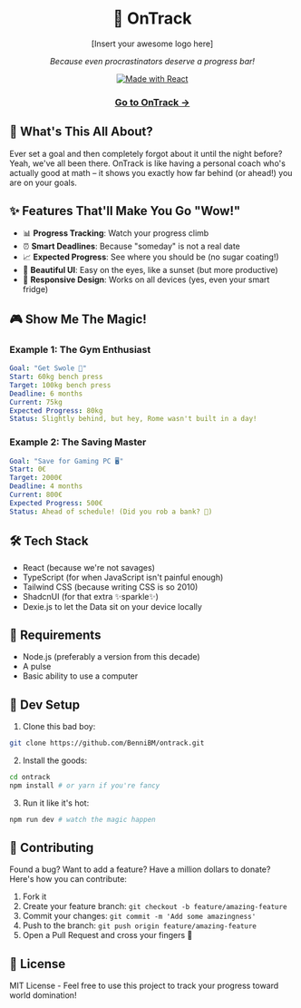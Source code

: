 <div align="center">
  
# 🎯 OnTrack

[Insert your awesome logo here]

*Because even procrastinators deserve a progress bar!* 

[![Made with React](https://img.shields.io/badge/Made%20with-React-61DAFB.svg)](https://reactjs.org/)

### [Go to OnTrack →](progress-pie.netlify.app)

</div>

## 🚀 What's This All About?

Ever set a goal and then completely forgot about it until the night before? Yeah, we've all been there. OnTrack is like having a personal coach who's actually good at math – it shows you exactly how far behind (or ahead!) you are on your goals.

## ✨ Features That'll Make You Go "Wow!"

- 📊 **Progress Tracking**: Watch your progress climb
- ⏰ **Smart Deadlines**: Because "someday" is not a real date
- 📈 **Expected Progress**: See where you should be (no sugar coating!)
- 🎨 **Beautiful UI**: Easy on the eyes, like a sunset (but more productive)
- 📱 **Responsive Design**: Works on all devices (yes, even your smart fridge)

## 🎮 Show Me The Magic!

### Example 1: The Gym Enthusiast
```yaml
Goal: "Get Swole 💪"
Start: 60kg bench press
Target: 100kg bench press
Deadline: 6 months
Current: 75kg
Expected Progress: 80kg
Status: Slightly behind, but hey, Rome wasn't built in a day!
```

### Example 2: The Saving Master
```yaml
Goal: "Save for Gaming PC 🖥️"
Start: 0€
Target: 2000€
Deadline: 4 months
Current: 800€
Expected Progress: 500€
Status: Ahead of schedule! (Did you rob a bank? 🤔)
```


## 🛠️ Tech Stack

- React (because we're not savages)
- TypeScript (for when JavaScript isn't painful enough)
- Tailwind CSS (because writing CSS is so 2010)
- ShadcnUI (for that extra ✨sparkle✨)
- Dexie.js to let the Data sit on your device locally

## 📝 Requirements

- Node.js (preferably a version from this decade)
- A pulse
- Basic ability to use a computer


## 🚀 Dev Setup

1. Clone this bad boy:
```bash
git clone https://github.com/BenniBM/ontrack.git
```

2. Install the goods:
```bash
cd ontrack
npm install # or yarn if you're fancy
```

3. Run it like it's hot:
```bash
npm run dev # watch the magic happen
```

## 🤝 Contributing

Found a bug? Want to add a feature? Have a million dollars to donate? Here's how you can contribute:

1. Fork it
2. Create your feature branch: `git checkout -b feature/amazing-feature`
3. Commit your changes: `git commit -m 'Add some amazingness'`
4. Push to the branch: `git push origin feature/amazing-feature`
5. Open a Pull Request and cross your fingers 🤞

## 📜 License

MIT License - Feel free to use this project to track your progress toward world domination!

